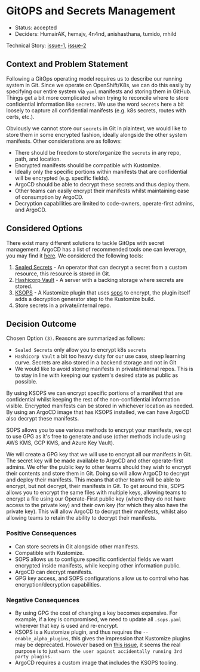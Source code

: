 # GitOPS and Secrets Management

* Status: accepted
* Deciders: HumairAK, hemajv, 4n4nd, anishasthana, tumido, mhild

Technical Story: [issue-1](https://github.com/open-infrastructure-labs/ops-issues/issues/3), [issue-2](https://github.com/operate-first/apps/issues/77)

## Context and Problem Statement

Following a GitOps operating model requires us to describe our running system in Git. Since we operate on OpenShift/K8s, we can do this easily by specifying our entire system via `yaml` manifests and storing them in GitHub. Things get a bit more complicated when trying to reconcile where to store confidential information like `secrets`. We use the word `secrets` here a bit loosely to capture all confidential manifests (e.g. k8s secrets, routes with certs, etc.).

Obviously we cannot store our `secrets` in Git in plaintext, we would like to store them in some encrypted fashion, ideally alongside the other system manifests. Other considerations are as follows:

- There should be freedom to store/organize the `secrets` in any repo, path, and location.
- Encrypted manifests should be compatible with Kustomize.
- Ideally only the specific portions within manifests that are confidential will be encrypted (e.g. specific fields).
- ArgoCD should be able to decrypt these secrets and thus deploy them.
- Other teams can easily encrypt their manifests whilst maintaining ease of consumption by ArgoCD.
- Decryption capabilities are limited to code-owners, operate-first admins, and ArgoCD.

## Considered Options

There exist many different solutions to tackle GitOps with secret management. ArgoCD has a list of recommended tools one can leverage, you may find it [here](https://argoproj.github.io/argo-cd/operator-manual/secret-management/). We considered the following tools:

1) [Sealed Secrets](https://github.com/bitnami-labs/sealed-secrets) - An operator that can decrypt a secret from a custom resource, this resource is stored in Git.
2) [Hashicorp Vault](https://www.vaultproject.io/) - A server with a backing storage where secrets are stored.
3) [KSOPS](https://github.com/viaduct-ai/kustomize-sops#argo-cd-integration) - A Kustomize plugin that uses [sops](https://github.com/mozilla/sops) to encrypt, the plugin itself adds a decryption generator step to the Kustomize build.
4) Store secrets in a private/internal repo.

## Decision Outcome
Chosen Option `(3)`. Reasons are summarized as follows:

- `Sealed Secrets` only allow you to encrypt k8s `secrets`
- `Hashicorp Vault` a bit too heavy duty for our use case, steep learning curve. Secrets are also stored in a backend storage and not in Git
- We would like to avoid storing manifests in private/internal repos. This is to stay in line with keeping our system's desired state as public as possible.

By using KSOPS we can encrypt specific portions of a manifest that are confidential whilst keeping the rest of the non-confidential information visible. Encrypted manifests can be stored in whichever location as needed. By using an ArgoCD image that has KSOPS installed, we can have ArgoCD also decrypt these manifests.

SOPS allows you to use various methods to encrypt your manifests, we opt to use GPG as it's free to generate and use (other methods include using AWS KMS, GCP KMS, and Azure Key Vault).

We will create a GPG key that we will use to encrypt all our manifests in Git. The secret key will be made available to ArgoCD and other operate-first admins. We offer the public key to other teams should they wish to encrypt their contents and store them in Git. Doing so will allow ArgoCD to decrypt and deploy their manifests. This means that other teams will be able to encrypt, but not decrypt, their manifests in Git. To get around this, SOPS allows you to encrypt the same files with multiple keys, allowing teams to encrypt a file using our Operate-First public key (where they do not have access to the private key) and their own key (for which they also have the private key). This will allow ArgoCD to decrypt their manifests, whilst also allowing teams to retain the ability to decrypt their manifests.

### Positive Consequences
- Can store secrets in Git alongside other manifests.
- Compatible with Kustomize.
- SOPS allows us to configure specific confidential fields we want encrypted inside manifests, while keeping other information public.
- ArgoCD can decrypt manifests.
- GPG key access, and SOPS configurations allow us to control who has encryption/decryption capabilities.

### Negative Consequences
- By using GPG the cost of changing a key becomes expensive. For example, if a key is compromised, we need to update all `.sops.yaml` wherever that key is used and re-encrypt.
- KSOPS is a Kustomize plugin, and thus requires the `--enable_alpha_plugins`, this gives the impression that Kustomize plugins may be deprecated. However based on [this issue](https://github.com/kubernetes-sigs/kustomize/issues/1504), it seems the real purpose is to just `warn the user against accidentally running 3rd party plugins.`
- ArgoCD requires a custom image that includes the KSOPS tooling.
